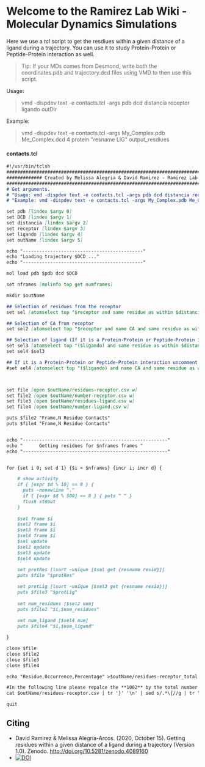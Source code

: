 # Welcome to the Ramirez Lab Wiki - Molecular Dynamics Simulations

Here we use a _tcl_ script to get the resdiues within a given distance of a ligand during a trajectory. You can use it to study Protein-Protein or Peptide-Protein interaction as well.
>Tip: If your MDs comes from Desmond, write both the coordinates.pdb  and trajectory.dcd files using VMD to then use this script. 

Usage: 
>vmd -dispdev text -e contacts.tcl -args pdb dcd distancia receptor ligando outDir

Example:
>vmd -dispdev text -e contacts.tcl -args My_Complex.pdb Me_Complex.dcd 4 protein "resname LIG" output_resdiues

#### contacts.tcl
```markdown
#!/usr/bin/tclsh
####################################################################################
############# Created by Melissa Alegria & David Ramirez - Ramirez Lab #############
####################################################################################
# Get arguments.
# "Usage: vmd -dispdev text -e contacts.tcl -args pdb dcd distancia receptor ligando outDir"
# "Example: vmd -dispdev text -e contacts.tcl -args My_Complex.pdb Me_Complex.dcd 4 protein "resname LIG" output_resdiues"

set pdb [lindex $argv 0]
set DCD [lindex $argv 1]
set distancia [lindex $argv 2]
set receptor [lindex $argv 3]
set ligando [lindex $argv 4]
set outName [lindex $argv 5]

echo "--------------------------------------------" 
echo "Loading trajectory $DCD ..." 
echo "--------------------------------------------" 

mol load pdb $pdb dcd $DCD

set nframes [molinfo top get numframes]

mkdir $outName

## Selection of residues from the receptor 
set sel [atomselect top "$receptor and same residue as within $distancia of ($ligando)"]

## Selection of CA from receptor
set sel2 [atomselect top "$receptor and name CA and same residue as within $distancia of $ligando"]

## Selection of ligand (If it is a Protein-Protein or Peptide-Protein interaction, comment the folloiwng line)
set sel3 [atomselect top "($ligando) and same residue as within $distancia of $receptor"]
set sel4 $sel3 

## If it is a Protein-Protein or Peptide-Protein interaction uncomment the following line 
#set sel4 [atomselect top "($ligando) and name CA and same residue as within $distancia of ($receptor)"]



set file [open $outName/residues-receptor.csv w]
set file2 [open $outName/number-receptor.csv w]
set file3 [open $outName/residues-ligand.csv w]
set file4 [open $outName/number-ligand.csv w]

puts $file2 "Frame,N Residue Contacts"
puts $file4 "Frame,N Residue Contacts"


echo "-----------------------------------------------------" 
echo "      Getting residues for $nframes frames " 
echo "-----------------------------------------------------" 


for {set i 0; set d 1} {$i < $nframes} {incr i; incr d} {

    # show activity
    if { [expr $d % 10] == 0 } {
      puts -nonewline "."
      if { [expr $d % 500] == 0 } { puts " " }
      flush stdout
    }
	
	$sel frame $i
	$sel2 frame $i
	$sel3 frame $i
	$sel4 frame $i
  	$sel update
  	$sel2 update
  	$sel3 update
	$sel4 update
	
	set protRes [lsort -unique [$sel get {resname resid}]]
	puts $file "$protRes"

	set protLig [lsort -unique [$sel3 get {resname resid}]]
	puts $file3 "$protLig"
	
	set num_residues [$sel2 num]
	puts $file2 "$i,$num_residues"
	
	set num_ligand [$sel4 num]
	puts $file4 "$i,$num_ligand"

}

close $file
close $file2
close $file3
close $file4

echo "Residue,Occurrence,Percentage" >$outName/residues-receptor_total.csv

#In the following line please repalce the **1002** by the total number of frames in your simulation.
cat $outName/residues-receptor.csv | tr '}' '\n' | sed s/.*\{//g | tr " " "_" | grep . | sort | sed s/\_//g | uniq -c | awk {{print $2","$1","$1*100/1002}} >>$outName/residues-receptor_total.csv 

quit
```

## Citing

* David Ramirez & Melissa Alegría-Arcos. (2020, October 15). Getting residues within a given distance of a ligand during a trajectory (Version 1.0). Zenodo. http://doi.org/10.5281/zenodo.4089160
* [![DOI](https://zenodo.org/badge/DOI/10.5281/zenodo.4089160.svg)](https://doi.org/10.5281/zenodo.4089160)



